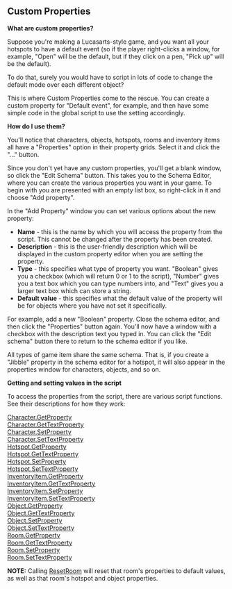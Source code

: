 ## Custom Properties

**What are custom properties?**

Suppose you're making a Lucasarts-style game, and you want all your
hotspots to have a default event (so if the player right-clicks a
window, for example, "Open" will be the default, but if they click on a
pen, "Pick up" will be the default).

To do that, surely you would have to script in lots of code to change
the default mode over each different object?

This is where Custom Properties come to the rescue. You can create a
custom property for "Default event", for example, and then have some
simple code in the global script to use the setting accordingly.

**How do I use them?**

You'll notice that characters, objects, hotspots, rooms and inventory
items all have a "Properties" option in their property grids. Select it
and click the "..." button.

Since you don't yet have any custom properties, you'll get a blank
window, so click the "Edit Schema" button. This takes you to the Schema
Editor, where you can create the various properties you want in your
game. To begin with you are presented with an empty list box, so
right-click in it and choose "Add property".

In the "Add Property" window you can set various options about the new
property:

-   **Name** - this is the name by which you will access the property
    from the script. This cannot be changed after the property has
    been created.
-   **Description** - this is the user-friendly description which will
    be displayed in the custom property editor when you are setting
    the property.
-   **Type** - this specifies what type of property you want. "Boolean"
    gives you a checkbox (which will return 0 or 1 to the script),
    "Number" gives you a text box which you can type numbers into, and
    "Text" gives you a larger text box which can store a string.
-   **Default value** - this specifies what the default value of the
    property will be for objects where you have not set it specifically.

For example, add a new "Boolean" property. Close the schema editor, and
then click the "Properties" button again. You'll now have a window with
a checkbox with the description text you typed in. You can click the
"Edit schema" button there to return to the schema editor if you like.

All types of game item share the same schema. That is, if you create a
"Jibble" property in the schema editor for a hotspot, it will also
appear in the properties window for characters, objects, and so on.

**Getting and setting values in the script**

To access the properties from the script, there are various script
functions. See their descriptions for how they work:

[Character.GetProperty](Character#getproperty)<br>
[Character.GetTextProperty](Character#gettextproperty)<br>
[Character.SetProperty](Character#setproperty)<br>
[Character.SetTextProperty](Character#settextproperty)<br>
[Hotspot.GetProperty](Hotspot#getproperty)<br>
[Hotspot.GetTextProperty](Hotspot#gettextproperty)<br>
[Hotspot.SetProperty](Hotspot#setproperty)<br>
[Hotspot.SetTextProperty](Hotspot#settextproperty)<br>
[InventoryItem.GetProperty](InventoryItem#getproperty)<br>
[InventoryItem.GetTextProperty](InventoryItem#gettextproperty)<br>
[InventoryItem.SetProperty](InventoryItem#setproperty)<br>
[InventoryItem.SetTextProperty](InventoryItem#settextproperty)<br>
[Object.GetProperty](Object#getproperty)<br>
[Object.GetTextProperty](Object#gettextproperty)<br>
[Object.SetProperty](Object#setproperty)<br>
[Object.SetTextProperty](Object#settextproperty)<br>
[Room.GetProperty](Room#getproperty)<br>
[Room.GetTextProperty](Room#gettextproperty)<br>
[Room.SetProperty](Room#setproperty)<br>
[Room.SetTextProperty](Room#settextproperty)

**NOTE:** Calling [ResetRoom](Room#resetroom) will reset that
room's properties to default values, as well as that room's hotspot and
object properties.
